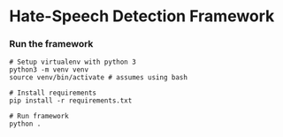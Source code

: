 # Hate-Speech Detection Framework

### Run the framework
~~~
# Setup virtualenv with python 3
python3 -m venv venv
source venv/bin/activate # assumes using bash

# Install requirements
pip install -r requirements.txt

# Run framework
python .
~~~